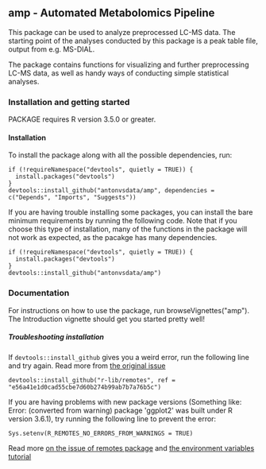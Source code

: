 ## amp - Automated Metabolomics Pipeline

This package can be used to analyze preprocessed LC-MS data. The starting point of the analyses conducted by this package is a peak table file, output from e.g. MS-DIAL.

The package contains functions for visualizing and further preprocessing LC-MS data, as well as handy ways of conducting simple statistical analyses.


### Installation and getting started

PACKAGE requires R version 3.5.0 or greater.

#### Installation

To install the package along with all the possible dependencies, run:

```
if (!requireNamespace("devtools", quietly = TRUE)) {
  install.packages("devtools")
}
devtools::install_github("antonvsdata/amp", dependencies = c("Depends", "Imports", "Suggests"))
```
If you are having trouble installing some packages, you can install the bare minimum requirements by running the following code. Note that if you choose this type of installation, many of the functions in the package will not work as expected, as the pacakge has many dependencies.


```
if (!requireNamespace("devtools", quietly = TRUE)) {
  install.packages("devtools")
}
devtools::install_github("antonvsdata/amp")
```

### Documentation

For instructions on how to use the package, run browseVignettes("amp"). The Introduction vignette should get you started pretty well!

##### Troubleshooting installation

If ```devtools::install_github``` gives you a weird error, run the following line and try again. Read more from [the original issue](https://github.com/r-lib/devtools/issues/1900)  
```
devtools::install_github("r-lib/remotes", ref = "e56a41e1d0cad55cbe7d60b274b99ab7b7a76b5c")
```

If you are having problems with new package versions (Something like: Error: (converted from warning) package 'ggplot2' was built under R version 3.6.1), try running the following line to prevent the error:

```
Sys.setenv(R_REMOTES_NO_ERRORS_FROM_WARNINGS = TRUE)
```

Read more [on the issue of remotes package](https://github.com/r-lib/remotes/issues/403) and [the environment variables tutorial](https://github.com/r-lib/remotes#environment-variables)

